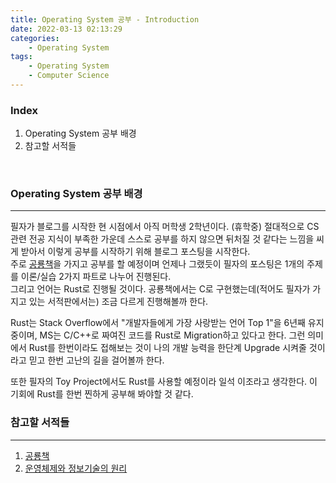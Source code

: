 ```yaml
---
title: Operating System 공부 - Introduction
date: 2022-03-13 02:13:29
categories: 
    - Operating System
tags: 
    - Operating System
    - Computer Science
---
```


### Index

1. Operating System 공부 배경
2. 참고할 서적들

<br>

### Operating System 공부 배경

-------------------------------------------------------

필자가 블로그를 시작한 현 시점에서 아직 머학생 2학년이다. (휴학중) 절대적으로 CS관련 전공 지식이 부족한 가운데 스스로 공부를 하지 않으면 뒤처질 것 같다는 느낌을 씨게 받아서 이렇게 공부를 시작하기 위해 블로그 포스팅을 시작한다.   
주로 [공룡책](http://www.kyobobook.co.kr/product/detailViewKor.laf?mallGb=KOR&ejkGb=KOR&barcode=9788997570577)을 가지고 공부를 할 예정이며 언제나 그랬듯이 필자의 포스팅은 1개의 주제를 이론/실습 2가지 파트로 나누어 진행된다.     
그리고 언어는 Rust로 진행될 것이다. 공룡책에서는 C로 구현했는데(적어도 필자가 가지고 있는 서적판에서는) 조금 다르게 진행해볼까 한다.  

Rust는 Stack Overflow에서 "개발자들에게 가장 사랑받는 언어 Top 1"을 6년째 유지중이며, MS는 C/C++로 짜여진 코드를 Rust로 Migration하고 있다고 한다. 그런 의미에서 Rust를 한번이라도 접해보는 것이 나의 개발 능력을 한단계 Upgrade 시켜줄 것이라고 믿고 한번 고난의 길을 걸어볼까 한다.

또한 필자의 Toy Project에서도 Rust를 사용할 예정이라 일석 이조라고 생각한다. 이 기회에 Rust를 한번 찐하게 공부해 봐야할 것 같다.

### 참고할 서적들

-------------------------------------------------------

1. [공룡책](http://www.kyobobook.co.kr/product/detailViewKor.laf?mallGb=KOR&ejkGb=KOR&barcode=9788997570577)
2. [운영체제와 정보기술의 원리](http://www.yes24.com/Product/Goods/90124877)

